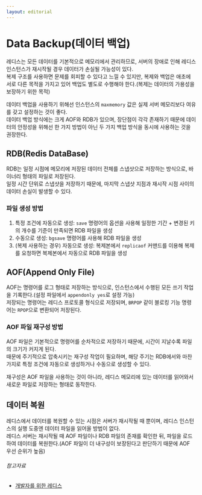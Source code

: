 ```yaml
---
layout: editorial
---
```


# Data Backup(데이터 백업)

레디스는 모든 데이터를 기본적으로 메모리에서 관리하므로, 서버의 장애로 인해 레디스 인스턴스가 재시작될 경우 데이터가 손실될 가능성이 있다.  
복제 구조를 사용하면 문제를 회피할 수 있다고 느낄 수 있지만, 복제와 백업은 애초에 서로 다른 목적을 가지고 있어 백업도 별도로 수행해야 한다.(복제는 데이터의 가용성을 보장하기 위한 목적)

데이터 백업을 사용하기 위해선 인스턴스의 `maxmemory` 값은 실제 서버 메모리보다 여유를 갖고 설정하는 것이 좋다.  
데이터 백업 방식에는 크게 AOF와 RDB가 있으며, 장단점이 각각 존재하기 때문에 데이터의 안정성을 위해선 한 가지 방법이 아닌 두 가지 백업 방식을 동시에 사용하는 것을 권장한다.

## RDB(Redis DataBase)

RDB는 일정 시점에 메모리에 저장된 데이터 전체를 스냅샷으로 저장하는 방식으로, 바이너리 형태의 파일로 저장된다.  
일정 시간 단위로 스냅샷을 저장하기 때문에, 마지막 스냅샷 지점과 재시작 시점 사이의 데이터 손실이 발생할 수 있다.

### 파일 생성 방법

1. 특정 조건에 자동으로 생성: `save` 명령어의 옵션을 사용해 일정한 기간 + 변경된 키의 개수를 기준이 만족되면 RDB 파일을 생성
2. 수동으로 생성: `bgsave` 명령어를 사용해 RDB 파일을 생성
3. (복제 사용하는 경우) 자동으로 생성: 복제본에서 `replicaof` 커맨드를 이용해 복제를 요청하면 복제본에서 자동으로 RDB 파일을 생성

## AOF(Append Only File)

AOF는 명령어를 로그 형태로 저장하는 방식으로, 인스턴스에서 수행된 모든 쓰기 작업을 기록한다.(설정 파일에서 `appendonly yes`로 설정 가능)  
저장되는 명령어는 레디스 프로토콜 형식으로 저장되며, `BRPOP` 같이 블로킹 기능 명령어는 `RPOP`으로 변환되어 저장된다.

### AOF 파일 재구성 방법

AOF 파일은 기본적으로 명령어를 순차적으로 저장하기 때문에, 시간이 지날수록 파일의 크기가 커지게 된다.  
때문에 주기적으로 압축시키는 재구성 작업이 필요하며, 해당 주기는 RDB에서와 마찬가지로 특정 조건에 자동으로 생성하거나 수동으로 생성할 수 있다.

재구성은 AOF 파일을 사용하는 것이 아니라, 레디스 메모리에 있는 데이터를 읽어와서 새로운 파일로 저장하는 형태로 동작한다.

## 데이터 복원

레디스에서 데이터를 복원할 수 있는 시점은 서버가 재시작될 때 뿐이며, 레디스 인스턴스의 실행 도중엔 데이터 파일을 읽어올 방법이 없다.  
레디스 서버는 재시작될 때 AOF 파일이나 RDB 파일의 존재를 확인한 뒤, 파일을 로드하여 데이터를 복원한다.(AOF 파일이 더 내구성이 보장된다고 판단하기 때문에 AOF 우선 순위가 높음)

###### 참고자료

- [개발자를 위한 레디스](https://kobic.net/book/bookInfo/view.do?isbn=9791161757926)
